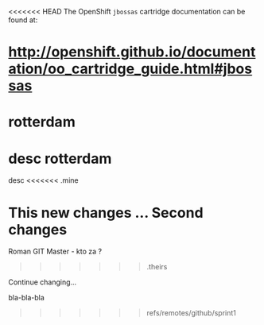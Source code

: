 <<<<<<< HEAD
The OpenShift `jbossas` cartridge documentation can be found at:

http://openshift.github.io/documentation/oo_cartridge_guide.html#jbossas
=======
rotterdam
=========

desc
rotterdam
=========

desc
<<<<<<< .mine

This new changes ... Second changes
=======

Roman GIT Master - kto za ?
>>>>>>> .theirs

Continue changing...

bla-bla-bla
>>>>>>> refs/remotes/github/sprint1
